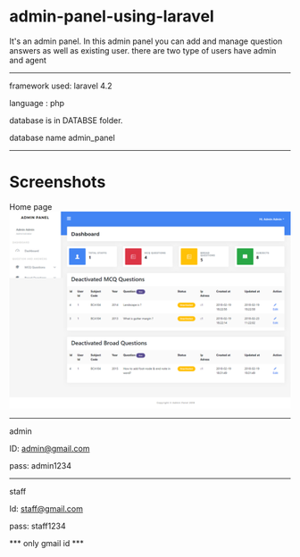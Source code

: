# admin-panel-using-laravel


It's an admin panel. In this admin panel you can add and manage question answers as well as existing user. there are two type of users have admin and agent

------------------------------------------------

framework used: laravel 4.2

language : php

database is in DATABSE folder.

database name admin_panel


------------------------------------------------

# Screenshots

Home page
![alt HomePage](Screenshots/admin_panel.png)

------------------------------------------------
admin

ID: admin@gmail.com

pass: admin1234

------------------------------------------------
staff

Id: staff@gmail.com

pass: staff1234

*** only gmail id ***
